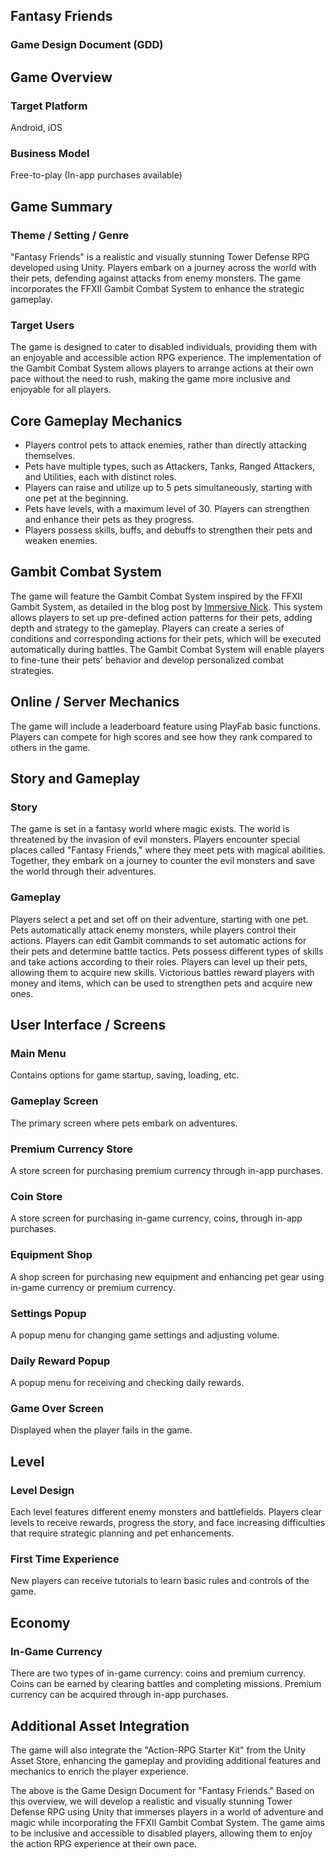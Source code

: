 ## Fantasy Friends

### Game Design Document (GDD)

## Game Overview

### Target Platform
Android, iOS

### Business Model
Free-to-play (In-app purchases available)

## Game Summary

### Theme / Setting / Genre
"Fantasy Friends" is a realistic and visually stunning Tower Defense RPG developed using Unity. Players embark on a journey across the world with their pets, defending against attacks from enemy monsters. The game incorporates the FFXII Gambit Combat System to enhance the strategic gameplay.

### Target Users
The game is designed to cater to disabled individuals, providing them with an enjoyable and accessible action RPG experience. The implementation of the Gambit Combat System allows players to arrange actions at their own pace without the need to rush, making the game more inclusive and enjoyable for all players.

## Core Gameplay Mechanics

- Players control pets to attack enemies, rather than directly attacking themselves.
- Pets have multiple types, such as Attackers, Tanks, Ranged Attackers, and Utilities, each with distinct roles.
- Players can raise and utilize up to 5 pets simultaneously, starting with one pet at the beginning.
- Pets have levels, with a maximum level of 30. Players can strengthen and enhance their pets as they progress.
- Players possess skills, buffs, and debuffs to strengthen their pets and weaken enemies.

## Gambit Combat System

The game will feature the Gambit Combat System inspired by the FFXII Gambit System, as detailed in the blog post by [Immersive Nick](https://immersivenick.wordpress.com/2019/03/31/programming-the-ffxii-gambit-system/). This system allows players to set up pre-defined action patterns for their pets, adding depth and strategy to the gameplay. Players can create a series of conditions and corresponding actions for their pets, which will be executed automatically during battles. The Gambit Combat System will enable players to fine-tune their pets' behavior and develop personalized combat strategies.

## Online / Server Mechanics
The game will include a leaderboard feature using PlayFab basic functions. Players can compete for high scores and see how they rank compared to others in the game.

## Story and Gameplay

### Story
The game is set in a fantasy world where magic exists. The world is threatened by the invasion of evil monsters. Players encounter special places called "Fantasy Friends," where they meet pets with magical abilities. Together, they embark on a journey to counter the evil monsters and save the world through their adventures.

### Gameplay
Players select a pet and set off on their adventure, starting with one pet.
Pets automatically attack enemy monsters, while players control their actions.
Players can edit Gambit commands to set automatic actions for their pets and determine battle tactics.
Pets possess different types of skills and take actions according to their roles.
Players can level up their pets, allowing them to acquire new skills.
Victorious battles reward players with money and items, which can be used to strengthen pets and acquire new ones.

## User Interface / Screens

### Main Menu
Contains options for game startup, saving, loading, etc.

### Gameplay Screen
The primary screen where pets embark on adventures.

### Premium Currency Store
A store screen for purchasing premium currency through in-app purchases.

### Coin Store
A store screen for purchasing in-game currency, coins, through in-app purchases.

### Equipment Shop
A shop screen for purchasing new equipment and enhancing pet gear using in-game currency or premium currency.

### Settings Popup
A popup menu for changing game settings and adjusting volume.

### Daily Reward Popup
A popup menu for receiving and checking daily rewards.

### Game Over Screen
Displayed when the player fails in the game.

## Level

### Level Design
Each level features different enemy monsters and battlefields.
Players clear levels to receive rewards, progress the story, and face increasing difficulties that require strategic planning and pet enhancements.

### First Time Experience
New players can receive tutorials to learn basic rules and controls of the game.

## Economy

### In-Game Currency
There are two types of in-game currency: coins and premium currency.
Coins can be earned by clearing battles and completing missions.
Premium currency can be acquired through in-app purchases.

## Additional Asset Integration

The game will also integrate the "Action-RPG Starter Kit" from the Unity Asset Store, enhancing the gameplay and providing additional features and mechanics to enrich the player experience.

The above is the Game Design Document for "Fantasy Friends." Based on this overview, we will develop a realistic and visually stunning Tower Defense RPG using Unity that immerses players in a world of adventure and magic while incorporating the FFXII Gambit Combat System. The game aims to be inclusive and accessible to disabled players, allowing them to enjoy the action RPG experience at their own pace.
